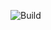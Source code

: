 ![Build](https://github.com/trading-bot-software/trading-bot-common/actions/workflows/build.yml/badge.svg)